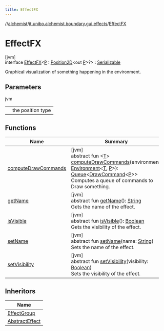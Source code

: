 ```yaml
---
title: EffectFX
---
```

//[alchemist](../../../index.html)/[it.unibo.alchemist.boundary.gui.effects](../index.html)/[EffectFX](index.html)



# EffectFX



[jvm]\
interface [EffectFX](index.html)<[P](index.html) : [Position2D](../../it.unibo.alchemist.model.interfaces/-position2-d/index.html)<out [P](../../it.unibo.alchemist.boundary.interfaces/-draw-command/index.html)>?> : [Serializable](https://docs.oracle.com/javase/8/docs/api/java/io/Serializable.html)

Graphical visualization of something happening in the environment.



## Parameters


jvm

| | |
|---|---|
| <P> | the position type |



## Functions


| Name | Summary |
|---|---|
| [computeDrawCommands](compute-draw-commands.html) | [jvm]<br>abstract fun <[T](compute-draw-commands.html)> [computeDrawCommands](compute-draw-commands.html)(environment: [Environment](../../it.unibo.alchemist.model.interfaces/-environment/index.html)<[T](../../it.unibo.alchemist.boundary.gui.view.properties/-property-type-adapter/index.html), [P](../../it.unibo.alchemist.boundary.interfaces/-draw-command/index.html)>): [Queue](https://docs.oracle.com/javase/8/docs/api/java/util/Queue.html)<[DrawCommand](../../it.unibo.alchemist.boundary.interfaces/-draw-command/index.html)<[P](../../it.unibo.alchemist.boundary.interfaces/-draw-command/index.html)>><br>Computes a queue of commands to Draw something. |
| [getName](get-name.html) | [jvm]<br>abstract fun [getName](get-name.html)(): [String](https://docs.oracle.com/javase/8/docs/api/java/lang/String.html)<br>Gets the name of the effect. |
| [isVisible](is-visible.html) | [jvm]<br>abstract fun [isVisible](is-visible.html)(): [Boolean](https://kotlinlang.org/api/latest/jvm/stdlib/kotlin/-boolean/index.html)<br>Gets the visibility of the effect. |
| [setName](set-name.html) | [jvm]<br>abstract fun [setName](set-name.html)(name: [String](https://docs.oracle.com/javase/8/docs/api/java/lang/String.html))<br>Sets the name of the effect. |
| [setVisibility](set-visibility.html) | [jvm]<br>abstract fun [setVisibility](set-visibility.html)(visibility: [Boolean](https://kotlinlang.org/api/latest/jvm/stdlib/kotlin/-boolean/index.html))<br>Sets the visibility of the effect. |


## Inheritors


| Name |
|---|
| [EffectGroup](../-effect-group/index.html) |
| [AbstractEffect](../-abstract-effect/index.html) |

